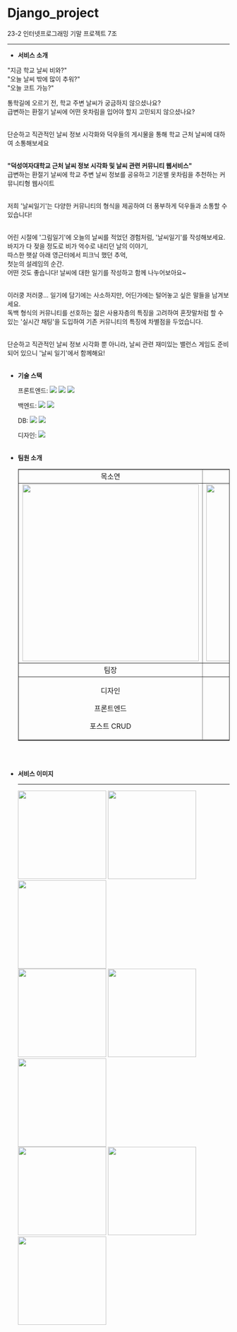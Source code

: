 # Django_project
23-2 인터넷프로그래밍 기말 프로젝트 7조
<hr>

- **서비스 소개**

"지금 학교 날씨 비와?" <br>
"오늘 날씨 밖에 많이 추워?" <br>
"오늘 코트 가능?" <br>

통학길에 오르기 전, 학교 주변 날씨가 궁금하지 않으셨나요? <br>
급변하는 환절기 날씨에 어떤 옷차림을 입어야 할지 고민되지 않으셨나요? <br><br>

단순하고 직관적인 날씨 정보 시각화와 덕우들의 게시물을 통해 학교 근처 날씨에 대하여 소통해보세요 <br><br>

<b>"덕성여자대학교 근처 날씨 정보 시각화 및 날씨 관련 커뮤니티 웹서비스"</b> <br>
급변하는 환절기 날씨에 학교 주변 날씨 정보를 공유하고 기온별 옷차림을 추천하는 커뮤니티형 웹사이트 <br><br>

저희 '날씨일기'는 다양한 커뮤니티의 형식을 제공하여 더 풍부하게 덕우들과 소통할 수 있습니다! <br><br>

어린 시절에 '그림일기'에 오늘의 날씨를 적었던 경험처럼, '날씨일기'를 작성해보세요. <br>
바지가 다 젖을 정도로 비가 억수로 내리던 날의 이야기, <br>
따스한 햇살 아래 영근터에서 피크닉 했던 추억, <br>
첫눈의 설레임의 순간. <br>
어떤 것도 좋습니다! 날씨에 대한 일기를 작성하고 함께 나누어보아요~ <br><br>

이러쿵 저러쿵... 일기에 담기에는 사소하지만, 어딘가에는 털어놓고 싶은 말들을 남겨보세요. <br>
독백 형식의 커뮤니티를 선호하는 젊은 사용자층의 특징을 고려하여 혼잣말처럼 할 수 있는 '실시간 채팅'을 도입하여 기존 커뮤니티의 특징에 차별점을 두었습니다. <br><br>

단순하고 직관적인 날씨 정보 시각화 뿐 아니라, 날씨 관련 재미있는 밸런스 게임도 준비되어 있으니 '날씨 일기'에서 함께해요! <br><br>


- **기술 스택**

  <span>프론트엔드: </span> <img src="https://img.shields.io/badge/html-E34F26?style=for-the-badge&logo=html5&logoColor=white"> <img src="https://img.shields.io/badge/css-1572B6?style=for-the-badge&logo=css3&logoColor=white"> <img src="https://img.shields.io/badge/javascript-F7DF1E?style=for-the-badge&logo=javascript&logoColor=black">

  <span>백엔드: </span><img src="https://img.shields.io/badge/python-3776AB?style=for-the-badge&logo=python&logoColor=white"> <img src="https://img.shields.io/badge/django-092E20?style=for-the-badge&logo=Django&logoColor=white">

  <span>DB: </span><img src="https://img.shields.io/badge/docker-%230db7ed.svg?style=for-the-badge&logo=docker&logoColor=white"> <img src="https://img.shields.io/badge/redis-%23DD0031.svg?&style=for-the-badge&logo=redis&logoColor=white">

  <span>디자인: </span> <img src="https://img.shields.io/badge/figma-F24E1E?style=for-the-badge&logo=figma&logoColor=white"> <br><br>

- **팀원 소개**
  <table border="" cellspacing="0" cellpadding="0" width="100%">
  <tr width="100%">
  <td align="center">목소연</td>
  <td align="center">나선영</td>
  <td  align="center">이원지</td>
  <td align="center">장현지</td>
  <td align="center">전효민</td>
  </tr>

  <tr width="100%">
    <td align="center"><img src="https://github.com/finalprj-7/Django_project/assets/126389940/21def447-ee44-4060-be31-26052a2db77a" width="400px"></td>
    <td align="center"><img src="https://github.com/finalprj-7/Django_project/assets/126389940/cce39acc-34ef-4f94-84f7-78e2c719555f" width="400px"></td>
    <td align="center"><img src="https://github.com/finalprj-7/Django_project/assets/126389940/93d7e1b6-2c9e-443b-a3ac-04d01e11d2a5" width="400px"></td>
    <td align="center"><img src="https://github.com/finalprj-7/Django_project/assets/126389940/fa04f593-fc65-4ef1-845e-f8e3eb1d8163" width="400px"></td>
    <td align="center"><img src="https://github.com/finalprj-7/Django_project/assets/126389940/bc3a34b9-264f-4a19-bf87-a70896261fc9" width="400px"></td>
  </tr>

  <tr width="100%">
  <td  align="center">팀장</td>
  <td  align="center">팀원</td>
  <td  align="center">팀원</td>
  <td  align="center">팀원</td>
  <td  align="center">팀원</td>
     </tr>
      <tr width="100%">
          <td  align="center"><p>디자인</p><p>프론트엔드</p><p>포스트 CRUD</p></td>
          <td  align="center"><p>발표</p><p>포스트 페이지</p><p> </p></td>
          <td  align="center"><p>메인 페이지</p><p>날씨 API 시각화</p><p>투표 기능</p></td>
          <td  align="center"><p>PPT 제작</p><p>실시간 채팅</p><p>마이페이지</p></td>
          <td  align="center"><p>발표</p><p>로그인/회원가입</p><p> </p></td>
     </tr>
  </table> <br><br>

- **서비스 이미지**
  <hr>
  <img src="https://github.com/finalprj-7/Django_project/assets/126389940/32dc21b8-172b-496c-8079-a7468e1f07f3" width="200"/>
  <img src="https://github.com/finalprj-7/Django_project/assets/126389940/4bad993a-0481-485d-901c-6c1c82c0d8aa" width="200"/>
  <img src="https://github.com/finalprj-7/Django_project/assets/126389940/6d1275d7-764d-4922-a1b1-316b76e45630" width="200"/> <br>

  <img src="https://github.com/finalprj-7/Django_project/assets/126389940/a35e501f-c033-4691-aea9-3cd76893b748" width="200"/>
  <img src="https://github.com/finalprj-7/Django_project/assets/126389940/bf5f893f-55eb-4a8a-82a0-7fc2592e3113" width="200"/>
  <img src="https://github.com/finalprj-7/Django_project/assets/126389940/655c2553-9dea-4ae1-9df3-590c91bc69a2" width="200"/> <br>

  <img src="https://github.com/finalprj-7/Django_project/assets/126389940/f8432a8f-0da8-4978-96e0-98359d219b8d" width="200"/>
  <img src="https://github.com/finalprj-7/Django_project/assets/126389940/fc07f251-ff58-422f-8697-7554576f4ce7" width="200"/>
  <img src="https://github.com/finalprj-7/Django_project/assets/126389940/da6a2d04-0230-4bb9-9fe6-f2f34e299983" width="200"/>



